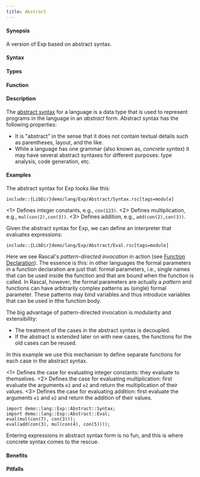 ```yaml
---
title: Abstract
---
```


#### Synopsis

A version of Exp based on abstract syntax.

#### Syntax

#### Types

#### Function

#### Description

The [abstract syntax](http://en.wikipedia.org/wiki/Abstract_syntax) for a language is a
data type that is used to represent programs in the language in an _abstract_ form.
Abstract syntax has the following properties:

*  It is "abstract" in the sense that it does not contain textual details such as parentheses,
  layout, and the like.
*  While a language has one grammar (also known as, _concrete syntax_) it may have several abstract syntaxes
  for different purposes: type analysis, code generation, etc.

#### Examples

The abstract syntax for Exp looks like this:
```rascal
include::{LibDir}demo/lang/Exp/Abstract/Syntax.rsc[tags=module]
```

                
<1> Defines integer constants, e.g., `con(123)`.
<2> Defines multiplication, e.g., `mul(con(2),con(3))`.
<3> Defines addition, e.g., `add(con(2),con(3))`.


Given the abstract syntax for Exp, we can define an interpreter that evaluates
expressions:
```rascal
include::{LibDir}demo/lang/Exp/Abstract/Eval.rsc[tags=module]
```

           
Here we see Rascal's _pattern-directed invocation_ in action (see [Function Declaration]((Rascal:Declarations-Function))).
The essence is this: in other languages the formal parameters in a function declaration
are just that: formal parameters, i.e., single names that can be used inside the function and
that are bound when the function is called.
In Rascal, however, the formal parameters are actually a _pattern_ and functions
can have arbitrarily complex patterns as (single) formal parameter.
These patterns may bind variables and thus introduce variables that can be used in tthe function body.

The big advantage of pattern-directed invocation is modularity and extensibility:

*  The treatment of the cases in the abstract syntax is decoupled.
*  If the abstract is extended later on with new cases, the functions for the old cases can be reused.


In this example we use this mechanism to define separate functions for each case in the abstract syntax.

<1> Defines the case for evaluating integer constants: they evaluate to themselves.
<2> Defines the case for evaluating multiplication: first evaluate the arguments `e1` and `e2`
    and return the multiplication of their values.
<3> Defines the case for evaluating addition: first evaluate the arguments `e1` and `e2`
    and return the addition of their values.


```rascal-shell
import demo::lang::Exp::Abstract::Syntax;
import demo::lang::Exp::Abstract::Eval;
eval(mul(con(7), con(3)));
eval(add(con(3), mul(con(4), con(5))));
```
Entering expressions in abstract syntax form is no fun, and this is where concrete syntax comes to the rescue.


#### Benefits

#### Pitfalls

